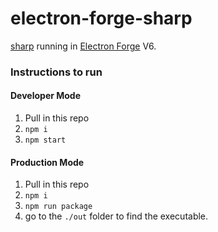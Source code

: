 # electron-forge-sharp

[sharp](https://github.com/lovell/sharp) running in [Electron Forge](https://github.com/electron-userland/electron-forge) V6.

### Instructions to run

#### Developer Mode

1. Pull in this repo
2. `npm i`
3. `npm start`

#### Production Mode

1. Pull in this repo
2. `npm i`
3. `npm run package`
4. go to the `./out` folder to find the executable.
